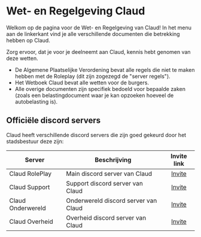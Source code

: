 # Wet- en Regelgeving Claud

Welkom op de pagina voor de Wet- en Regelgeving van Claud!
In het menu aan de linkerkant vind je alle verschillende documenten die betrekking hebben op Claud.

Zorg ervoor, dat je voor je deelneemt aan Claud, kennis hebt genomen van deze wetten.

- De Algemene Plaatselijke Verordening bevat alle regels die niet te maken hebben met de Roleplay (dit zijn zogezegd de "server regels").
- Het Wetboek Claud bevat alle wetten voor de burgers.
- Alle overige documenten zijn specifiek bedoeld voor bepaalde zaken (zoals een belastingdocument waar je kan opzoeken hoeveel de autobelasting is).

## Officiële discord servers

Claud heeft verschillende discord servers die zijn goed gekeurd door het stadsbestuur deze zijn:

| Server | Beschrijving | Invite link |
|---|---|:---:|
|Claud RolePlay| Main discord server van Claud | [Invite](https://discord.gg/wnEm8HXfrU) |
|Claud Support| Support discord server van Claud | [Invite](https://discord.gg/qCX8q2dGQU) |
|Claud Onderwereld| Onderwereld discord server van Claud | [Invite](https://discord.gg/r7sfMVBHbK) |
|Claud Overheid| Overheid discord server van Claud | [Invite](https://discord.gg/zmkh8nnrFj) |